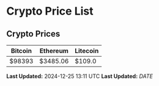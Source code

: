 # Crypto Price List

## Crypto Prices
| Bitcoin | Ethereum | Litecoin |
| ------- | -------- | -------- |
| $98393 | $3485.06 | $109.0 |
**Last Updated:** 2024-12-25 13:11 UTC
**Last Updated:** $DATE$
